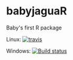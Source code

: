 # babyjaguaR
Baby's first R package

 Linux: [![travis](https://api.travis-ci.org/cschroed-usgs/jaguaR.svg?branch=master)](https://travis-ci.org/cschroed-usgs/jaguaR)

 Windows: [![Build status](https://ci.appveyor.com/api/projects/status/koygq8qlcjm703yc?svg=true)](https://ci.appveyor.com/project/cschroed-usgs/jaguar)

